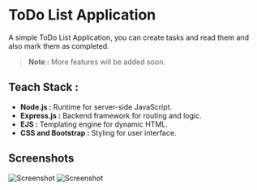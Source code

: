 # ToDo List Application

A simple ToDo List Application, you can create tasks and read them and also mark them as completed.

> **Note :** More features will be added soon.

## Teach Stack :

- **Node.js :** Runtime for server-side JavaScript.
- **Express.js :** Backend framework for routing and logic.
- **EJS :** Templating engine for dynamic HTML.
- **CSS and Bootstrap :** Styling for user interface.

## Screenshots

![Screenshot](https://github.com/Mayank-Sharma17/Mayank-Sharma17/assets/113251342/4f84e36a-cf27-4a77-95b4-b60095603ca7)
![Screenshot](https://github.com/Mayank-Sharma17/ToDo-List/assets/113251342/b43cf1eb-750d-4a95-bea1-f1cd34f64b5f)